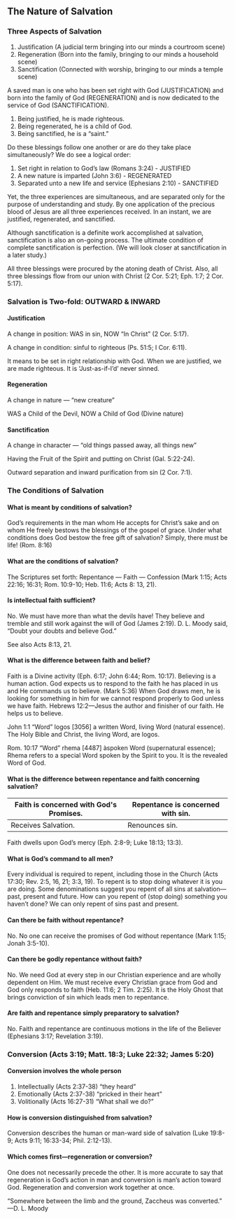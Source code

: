 ## The Nature of Salvation

### Three Aspects of Salvation

1. Justification (A judicial term bringing into our minds a courtroom scene)
2. Regeneration (Born into the family, bringing to our minds a household scene)
3. Sanctification (Connected with worship, bringing to our minds a temple scene)

A saved man is one who has been set right with God (JUSTIFICATION) and born into the family of God (REGENERATION) and is now dedicated to the service of God (SANCTIFICATION).

1. Being justified, he is made righteous.
2. Being regenerated, he is a child of God.
3. Being sanctified, he is a “saint.”

Do these blessings follow one another or are do they take place simultaneously? We do see a logical order:

1. Set right in relation to God’s law (Romans 3:24) - JUSTIFIED
2. A new nature is imparted (John 3:6) - REGENERATED
3. Separated unto a new life and service (Ephesians 2:10) - SANCTIFIED

Yet, the three experiences are simultaneous, and are separated only for the purpose of understanding and study. By one application of the precious blood of Jesus are all three experiences received. In an instant, we are justified, regenerated, and sanctified.

Although sanctification is a definite work accomplished at salvation, sanctification is also an on-going process. The ultimate condition of complete sanctification is perfection. (We will look closer at sanctification in a later study.)

All three blessings were procured by the atoning death of Christ. Also, all three blessings flow from our union with Christ (2 Cor. 5:21; Eph. 1:7; 2 Cor. 5:17).

### Salvation is Two-fold: OUTWARD & INWARD

#### Justification

A change in position: WAS in sin, NOW “In Christ” (2 Cor. 5:17).

A change in condition: sinful to righteous (Ps. 51:5; I Cor. 6:11).

It means to be set in right relationship with God. When we are justified, we are made righteous. It is ‘Just-as-if-I’d’ never sinned.

#### Regeneration

A change in nature — “new creature”

WAS a Child of the Devil, NOW a Child of God (Divine nature)

#### Sanctification

A change in character — “old things passed away, all things new”

Having the Fruit of the Spirit and putting on Christ (Gal. 5:22-24).

Outward separation and inward purification from sin (2 Cor. 7:1).

### The Conditions of Salvation

#### What is meant by conditions of salvation?

God’s requirements in the man whom He accepts for Christ’s sake and on whom He freely bestows the blessings of the gospel of grace. Under what conditions does God bestow the free gift of salvation? Simply, there must be life! (Rom. 8:16)

#### What are the conditions of salvation?

The Scriptures set forth: Repentance — Faith — Confession (Mark 1:15; Acts 22:16; 16:31; Rom. 10:9-10; Heb. 11:6; Acts 8: 13, 21).

#### Is intellectual faith sufficient?

No. We must have more than what the devils have! They believe and tremble and still work against the will of God (James 2:19). D. L. Moody said, “Doubt your doubts and believe God.”

See also Acts 8:13, 21.

#### What is the difference between faith and belief?

Faith is a Divine activity (Eph. 6:17; John 6:44; Rom. 10:17). Believing is a human action. God expects us to respond to the faith he has placed in us and He commands us to believe. (Mark 5:36) When God draws men, he is looking for something in him for we cannot respond properly to God unless we have faith. Hebrews 12:2—Jesus the author and finisher of our faith. He helps us to believe.

John 1:1 “Word” logos \[3056\] a written Word, living Word (natural essence). The Holy Bible and Christ, the living Word, are logos.

Rom. 10:17 “Word” rhema \[4487\] àspoken Word (supernatural essence); Rhema refers to a special Word spoken by the Spirit to you. It is the revealed Word of God.

#### What is the difference between repentance and faith concerning salvation?

| Faith is concerned with God's Promises. | Repentance is concerned with sin. |
|-----------------------------------------|-----------------------------------|
| Receives Salvation.                     | Renounces sin.                    |

Faith dwells upon God’s mercy (Eph. 2:8-9; Luke 18:13; 13:3).

#### What is God’s command to all men?

Every individual is required to repent, including those in the Church (Acts 17:30; Rev. 2:5, 16, 21; 3:3, 19). To repent is to stop doing whatever it is you are doing. Some denominations suggest you repent of all sins at salvation—past, present and future. How can you repent of (stop doing) something you haven’t done? We can only repent of sins past and present.

#### Can there be faith without repentance?

No. No one can receive the promises of God without repentance (Mark 1:15; Jonah 3:5-10).

#### Can there be godly repentance without faith? 

No. We need God at every step in our Christian experience and are wholly dependent on Him. We must receive every Christian grace from God and God only responds to faith (Heb. 11:6; 2 Tim. 2:25). It is the Holy Ghost that brings conviction of sin which leads men to repentance.

#### Are faith and repentance simply preparatory to salvation?

No. Faith and repentance are continuous motions in the life of the Believer (Ephesians 3:17; Revelation 3:19).

### Conversion (Acts 3:19; Matt. 18:3; Luke 22:32; James 5:20)

#### Conversion involves the whole person

1. Intellectually (Acts 2:37-38) “they heard”
2. Emotionally (Acts 2:37-38) “pricked in their heart”
3. Volitionally (Acts 16:27-31) “What shall we do?”

#### How is conversion distinguished from salvation?

Conversion describes the human or man-ward side of salvation (Luke 19:8-9; Acts 9:11; 16:33-34; Phil. 2:12-13).

#### Which comes first—regeneration or conversion?

One does not necessarily precede the other. It is more accurate to say that regeneration is God’s action in man and conversion is man’s action toward God. Regeneration and conversion work together at once.

“Somewhere between the limb and the ground, Zaccheus was converted.” —D. L. Moody

